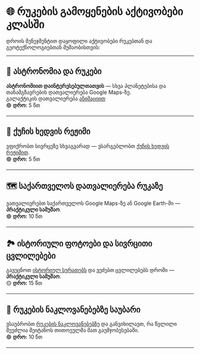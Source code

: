 
# 🌐 რუკების გამოყენების აქტივობები კლასში

დროის მენეჯმენტით დაყოფილი აქტივობები რუკებთან და გეოტექნოლოგიებთან მუშაობისთვის:

---

## 🔭 ასტრონომია და რუკები  
**ასტრონომიით დაინტერესებულთათვის** — სხვა პლანეტებისა და თანამგზავრების დათვალიერება Google Maps-ზე. <br>
გალაქტიკის დათვალიერება [ანიმაციით](https://maisuradze.io/)  <br>
🟢 **დრო:** 5 წთ  

---

## 🚶 ქუჩის ხედვის რეჟიმი  
ვფიქრობთ სივრცეზე სხვაგვარად — ვსარგებლობთ [ქუჩის ხედვის რეჟიმით](https://www.google.com/streetview/).  
🟢 **დრო:** 5 წთ  

---

## 🗺️ საქართველოს დათვალიერება რუკაზე  
ვათვალიერებთ საქართველოს Google Maps-ზე ან Google Earth-ში — **პრაქტიკული სამუშაო**.  
🟢 **დრო:** 10 წთ  

---

## 🏞️ ისტორიული ფოტოები და სივრცითი ცვლილებები  
გავეცნოთ [ისტორიულ სურათებს](https://kapanadze.medium.com/%E1%83%98%E1%83%A1%E1%83%A2%E1%83%9D%E1%83%A0%E1%83%98%E1%83%A3%E1%83%9A%E1%83%98-%E1%83%90%E1%83%94%E1%83%A0%E1%83%9D%E1%83%92%E1%83%90%E1%83%93%E1%83%90%E1%83%A6%E1%83%94%E1%83%91%E1%83%90-aa143844fecc) და ვეძებთ ცვლილებებს დროში — **პრაქტიკული სამუშაო**.  
🟡 **დრო:** 15 წთ  

---

## 🧭 რუკების ნაკლოვანებებზე საუბარი  
ვსაუბრობთ [რუკების ნაკლოვანებებზე](https://kapanadze.medium.com/%E1%83%9D%E1%83%9C%E1%83%9A%E1%83%90%E1%83%98%E1%83%9C-%E1%83%A0%E1%83%A3%E1%83%99%E1%83%98%E1%83%A1-%E1%83%9C%E1%83%90%E1%83%99%E1%83%9A%E1%83%9D%E1%83%95%E1%83%90%E1%83%9C%E1%83%94%E1%83%91%E1%83%94%E1%83%91%E1%83%98-c84c56498923) და განვიხილავთ, რა წვლილი შეუძლია შეიტანოს თითოეულმა მათ გაუმჯობესებაში.  
🟢 **დრო:** 10 წთ  

---
